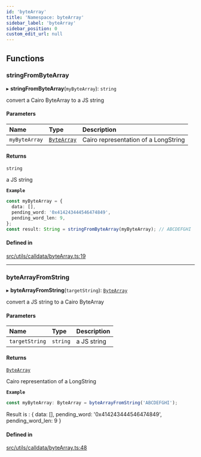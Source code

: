 ```yaml
---
id: 'byteArray'
title: 'Namespace: byteArray'
sidebar_label: 'byteArray'
sidebar_position: 0
custom_edit_url: null
---
```


## Functions

### stringFromByteArray

▸ **stringFromByteArray**(`myByteArray`): `string`

convert a Cairo ByteArray to a JS string

#### Parameters

| Name          | Type                              | Description                          |
| :------------ | :-------------------------------- | :----------------------------------- |
| `myByteArray` | [`ByteArray`](types.md#bytearray) | Cairo representation of a LongString |

#### Returns

`string`

a JS string

**`Example`**

```typescript
const myByteArray = {
  data: [],
  pending_word: '0x414243444546474849',
  pending_word_len: 9,
};
const result: String = stringFromByteArray(myByteArray); // ABCDEFGHI
```

#### Defined in

[src/utils/calldata/byteArray.ts:19](https://github.com/starknet-io/starknet.js/blob/v7.6.4/src/utils/calldata/byteArray.ts#L19)

---

### byteArrayFromString

▸ **byteArrayFromString**(`targetString`): [`ByteArray`](types.md#bytearray)

convert a JS string to a Cairo ByteArray

#### Parameters

| Name           | Type     | Description |
| :------------- | :------- | :---------- |
| `targetString` | `string` | a JS string |

#### Returns

[`ByteArray`](types.md#bytearray)

Cairo representation of a LongString

**`Example`**

```typescript
const myByteArray: ByteArray = byteArrayFromString('ABCDEFGHI');
```

Result is :
{
data: [],
pending_word: '0x414243444546474849',
pending_word_len: 9
}

#### Defined in

[src/utils/calldata/byteArray.ts:48](https://github.com/starknet-io/starknet.js/blob/v7.6.4/src/utils/calldata/byteArray.ts#L48)
